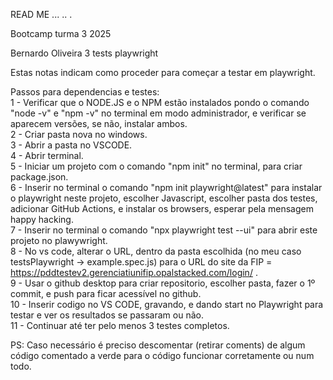 READ ME
...
..
. 
  
Bootcamp turma 3 2025  
  
Bernardo Oliveira 3 tests playwright  
  
Estas notas indicam como proceder para começar a testar em playwright.  
  
Passos para dependencias e testes:  
1 - Verificar que o NODE.JS e o NPM estão instalados pondo o comando "node -v" e "npm -v" no terminal em modo administrador, e verificar se aparecem versões, se não, instalar ambos.  
2 - Criar pasta nova no windows.  
3 - Abrir a pasta no VSCODE.  
4 - Abrir terminal.  
5 - Iniciar um projeto com o comando "npm init" no terminal, para criar package.json.  
6 - Inserir no terminal o comando "npm init playwright@latest" para instalar o playwright neste projeto, escolher Javascript, escolher pasta dos testes, adicionar GitHub Actions, e instalar os browsers, esperar pela mensagem happy hacking.  
7 - Inserir no terminal o comando "npx playwright test --ui" para abrir este projeto no plawywright.  
8 - No vs code, alterar o URL, dentro da pasta escolhida (no meu caso testsPlaywright -> example.spec.js) para o URL do site da FIP = https://pddtestev2.gerenciatiunifip.opalstacked.com/login/ .  
9 - Usar o github desktop para criar repositorio, escolher pasta, fazer o 1º commit, e push para ficar acessível no github.  
10 - Inserir codigo no VS CODE, gravando, e dando start no Playwright para testar e ver os resultados se passaram ou não.  
11 - Continuar até ter pelo menos 3 testes completos.  
  
PS: Caso necessário é preciso descomentar (retirar coments) de algum código comentado a verde para o código funcionar corretamente ou num todo.
